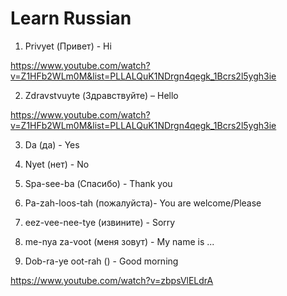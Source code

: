 # Learn Russian

1. Privyet (Привет) - Hi

https://www.youtube.com/watch?v=Z1HFb2WLm0M&list=PLLALQuK1NDrgn4qegk_1Bcrs2l5ygh3ie

2. Zdravstvuyte (Здравствуйте) – Hello 


https://www.youtube.com/watch?v=Z1HFb2WLm0M&list=PLLALQuK1NDrgn4qegk_1Bcrs2l5ygh3ie



3. Da (да) - Yes

4. Nyet (нет) - No

5. Spa-see-ba (Спасибо) - Thank you

6. Pa-zah-loos-tah (пожалуйста)- You are welcome/Please

7. eez-vee-nee-tye (извините) - Sorry

8. me-nya za-voot (меня зовут) - My name is ...

9. Dob-ra-ye oot-rah () - Good morning

https://www.youtube.com/watch?v=zbpsVlELdrA
